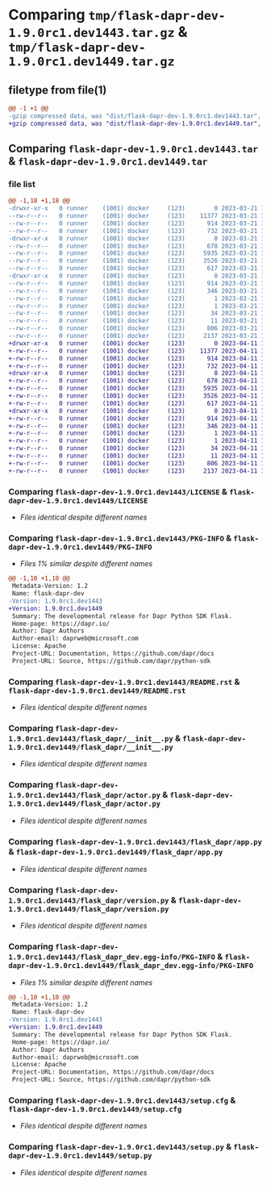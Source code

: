 # Comparing `tmp/flask-dapr-dev-1.9.0rc1.dev1443.tar.gz` & `tmp/flask-dapr-dev-1.9.0rc1.dev1449.tar.gz`

## filetype from file(1)

```diff
@@ -1 +1 @@
-gzip compressed data, was "dist/flask-dapr-dev-1.9.0rc1.dev1443.tar", last modified: Tue Mar 21 15:59:59 2023, max compression
+gzip compressed data, was "dist/flask-dapr-dev-1.9.0rc1.dev1449.tar", last modified: Tue Apr 11 16:41:56 2023, max compression
```

## Comparing `flask-dapr-dev-1.9.0rc1.dev1443.tar` & `flask-dapr-dev-1.9.0rc1.dev1449.tar`

### file list

```diff
@@ -1,18 +1,18 @@
-drwxr-xr-x   0 runner    (1001) docker     (123)        0 2023-03-21 15:59:59.000000 flask-dapr-dev-1.9.0rc1.dev1443/
--rw-r--r--   0 runner    (1001) docker     (123)    11377 2023-03-21 15:59:40.000000 flask-dapr-dev-1.9.0rc1.dev1443/LICENSE
--rw-r--r--   0 runner    (1001) docker     (123)      914 2023-03-21 15:59:59.000000 flask-dapr-dev-1.9.0rc1.dev1443/PKG-INFO
--rw-r--r--   0 runner    (1001) docker     (123)      732 2023-03-21 15:59:40.000000 flask-dapr-dev-1.9.0rc1.dev1443/README.rst
-drwxr-xr-x   0 runner    (1001) docker     (123)        0 2023-03-21 15:59:59.000000 flask-dapr-dev-1.9.0rc1.dev1443/flask_dapr/
--rw-r--r--   0 runner    (1001) docker     (123)      678 2023-03-21 15:59:40.000000 flask-dapr-dev-1.9.0rc1.dev1443/flask_dapr/__init__.py
--rw-r--r--   0 runner    (1001) docker     (123)     5935 2023-03-21 15:59:40.000000 flask-dapr-dev-1.9.0rc1.dev1443/flask_dapr/actor.py
--rw-r--r--   0 runner    (1001) docker     (123)     3526 2023-03-21 15:59:40.000000 flask-dapr-dev-1.9.0rc1.dev1443/flask_dapr/app.py
--rw-r--r--   0 runner    (1001) docker     (123)      617 2023-03-21 15:59:40.000000 flask-dapr-dev-1.9.0rc1.dev1443/flask_dapr/version.py
-drwxr-xr-x   0 runner    (1001) docker     (123)        0 2023-03-21 15:59:59.000000 flask-dapr-dev-1.9.0rc1.dev1443/flask_dapr_dev.egg-info/
--rw-r--r--   0 runner    (1001) docker     (123)      914 2023-03-21 15:59:58.000000 flask-dapr-dev-1.9.0rc1.dev1443/flask_dapr_dev.egg-info/PKG-INFO
--rw-r--r--   0 runner    (1001) docker     (123)      346 2023-03-21 15:59:58.000000 flask-dapr-dev-1.9.0rc1.dev1443/flask_dapr_dev.egg-info/SOURCES.txt
--rw-r--r--   0 runner    (1001) docker     (123)        1 2023-03-21 15:59:58.000000 flask-dapr-dev-1.9.0rc1.dev1443/flask_dapr_dev.egg-info/dependency_links.txt
--rw-r--r--   0 runner    (1001) docker     (123)        1 2023-03-21 15:59:58.000000 flask-dapr-dev-1.9.0rc1.dev1443/flask_dapr_dev.egg-info/not-zip-safe
--rw-r--r--   0 runner    (1001) docker     (123)       34 2023-03-21 15:59:58.000000 flask-dapr-dev-1.9.0rc1.dev1443/flask_dapr_dev.egg-info/requires.txt
--rw-r--r--   0 runner    (1001) docker     (123)       11 2023-03-21 15:59:58.000000 flask-dapr-dev-1.9.0rc1.dev1443/flask_dapr_dev.egg-info/top_level.txt
--rw-r--r--   0 runner    (1001) docker     (123)      806 2023-03-21 15:59:59.000000 flask-dapr-dev-1.9.0rc1.dev1443/setup.cfg
--rw-r--r--   0 runner    (1001) docker     (123)     2137 2023-03-21 15:59:40.000000 flask-dapr-dev-1.9.0rc1.dev1443/setup.py
+drwxr-xr-x   0 runner    (1001) docker     (123)        0 2023-04-11 16:41:56.000000 flask-dapr-dev-1.9.0rc1.dev1449/
+-rw-r--r--   0 runner    (1001) docker     (123)    11377 2023-04-11 16:41:36.000000 flask-dapr-dev-1.9.0rc1.dev1449/LICENSE
+-rw-r--r--   0 runner    (1001) docker     (123)      914 2023-04-11 16:41:56.000000 flask-dapr-dev-1.9.0rc1.dev1449/PKG-INFO
+-rw-r--r--   0 runner    (1001) docker     (123)      732 2023-04-11 16:41:36.000000 flask-dapr-dev-1.9.0rc1.dev1449/README.rst
+drwxr-xr-x   0 runner    (1001) docker     (123)        0 2023-04-11 16:41:56.000000 flask-dapr-dev-1.9.0rc1.dev1449/flask_dapr/
+-rw-r--r--   0 runner    (1001) docker     (123)      678 2023-04-11 16:41:36.000000 flask-dapr-dev-1.9.0rc1.dev1449/flask_dapr/__init__.py
+-rw-r--r--   0 runner    (1001) docker     (123)     5935 2023-04-11 16:41:36.000000 flask-dapr-dev-1.9.0rc1.dev1449/flask_dapr/actor.py
+-rw-r--r--   0 runner    (1001) docker     (123)     3526 2023-04-11 16:41:36.000000 flask-dapr-dev-1.9.0rc1.dev1449/flask_dapr/app.py
+-rw-r--r--   0 runner    (1001) docker     (123)      617 2023-04-11 16:41:36.000000 flask-dapr-dev-1.9.0rc1.dev1449/flask_dapr/version.py
+drwxr-xr-x   0 runner    (1001) docker     (123)        0 2023-04-11 16:41:56.000000 flask-dapr-dev-1.9.0rc1.dev1449/flask_dapr_dev.egg-info/
+-rw-r--r--   0 runner    (1001) docker     (123)      914 2023-04-11 16:41:56.000000 flask-dapr-dev-1.9.0rc1.dev1449/flask_dapr_dev.egg-info/PKG-INFO
+-rw-r--r--   0 runner    (1001) docker     (123)      346 2023-04-11 16:41:56.000000 flask-dapr-dev-1.9.0rc1.dev1449/flask_dapr_dev.egg-info/SOURCES.txt
+-rw-r--r--   0 runner    (1001) docker     (123)        1 2023-04-11 16:41:56.000000 flask-dapr-dev-1.9.0rc1.dev1449/flask_dapr_dev.egg-info/dependency_links.txt
+-rw-r--r--   0 runner    (1001) docker     (123)        1 2023-04-11 16:41:56.000000 flask-dapr-dev-1.9.0rc1.dev1449/flask_dapr_dev.egg-info/not-zip-safe
+-rw-r--r--   0 runner    (1001) docker     (123)       34 2023-04-11 16:41:56.000000 flask-dapr-dev-1.9.0rc1.dev1449/flask_dapr_dev.egg-info/requires.txt
+-rw-r--r--   0 runner    (1001) docker     (123)       11 2023-04-11 16:41:56.000000 flask-dapr-dev-1.9.0rc1.dev1449/flask_dapr_dev.egg-info/top_level.txt
+-rw-r--r--   0 runner    (1001) docker     (123)      806 2023-04-11 16:41:56.000000 flask-dapr-dev-1.9.0rc1.dev1449/setup.cfg
+-rw-r--r--   0 runner    (1001) docker     (123)     2137 2023-04-11 16:41:36.000000 flask-dapr-dev-1.9.0rc1.dev1449/setup.py
```

### Comparing `flask-dapr-dev-1.9.0rc1.dev1443/LICENSE` & `flask-dapr-dev-1.9.0rc1.dev1449/LICENSE`

 * *Files identical despite different names*

### Comparing `flask-dapr-dev-1.9.0rc1.dev1443/PKG-INFO` & `flask-dapr-dev-1.9.0rc1.dev1449/PKG-INFO`

 * *Files 1% similar despite different names*

```diff
@@ -1,10 +1,10 @@
 Metadata-Version: 1.2
 Name: flask-dapr-dev
-Version: 1.9.0rc1.dev1443
+Version: 1.9.0rc1.dev1449
 Summary: The developmental release for Dapr Python SDK Flask.
 Home-page: https://dapr.io/
 Author: Dapr Authors
 Author-email: daprweb@microsoft.com
 License: Apache
 Project-URL: Documentation, https://github.com/dapr/docs
 Project-URL: Source, https://github.com/dapr/python-sdk
```

### Comparing `flask-dapr-dev-1.9.0rc1.dev1443/README.rst` & `flask-dapr-dev-1.9.0rc1.dev1449/README.rst`

 * *Files identical despite different names*

### Comparing `flask-dapr-dev-1.9.0rc1.dev1443/flask_dapr/__init__.py` & `flask-dapr-dev-1.9.0rc1.dev1449/flask_dapr/__init__.py`

 * *Files identical despite different names*

### Comparing `flask-dapr-dev-1.9.0rc1.dev1443/flask_dapr/actor.py` & `flask-dapr-dev-1.9.0rc1.dev1449/flask_dapr/actor.py`

 * *Files identical despite different names*

### Comparing `flask-dapr-dev-1.9.0rc1.dev1443/flask_dapr/app.py` & `flask-dapr-dev-1.9.0rc1.dev1449/flask_dapr/app.py`

 * *Files identical despite different names*

### Comparing `flask-dapr-dev-1.9.0rc1.dev1443/flask_dapr/version.py` & `flask-dapr-dev-1.9.0rc1.dev1449/flask_dapr/version.py`

 * *Files identical despite different names*

### Comparing `flask-dapr-dev-1.9.0rc1.dev1443/flask_dapr_dev.egg-info/PKG-INFO` & `flask-dapr-dev-1.9.0rc1.dev1449/flask_dapr_dev.egg-info/PKG-INFO`

 * *Files 1% similar despite different names*

```diff
@@ -1,10 +1,10 @@
 Metadata-Version: 1.2
 Name: flask-dapr-dev
-Version: 1.9.0rc1.dev1443
+Version: 1.9.0rc1.dev1449
 Summary: The developmental release for Dapr Python SDK Flask.
 Home-page: https://dapr.io/
 Author: Dapr Authors
 Author-email: daprweb@microsoft.com
 License: Apache
 Project-URL: Documentation, https://github.com/dapr/docs
 Project-URL: Source, https://github.com/dapr/python-sdk
```

### Comparing `flask-dapr-dev-1.9.0rc1.dev1443/setup.cfg` & `flask-dapr-dev-1.9.0rc1.dev1449/setup.cfg`

 * *Files identical despite different names*

### Comparing `flask-dapr-dev-1.9.0rc1.dev1443/setup.py` & `flask-dapr-dev-1.9.0rc1.dev1449/setup.py`

 * *Files identical despite different names*

